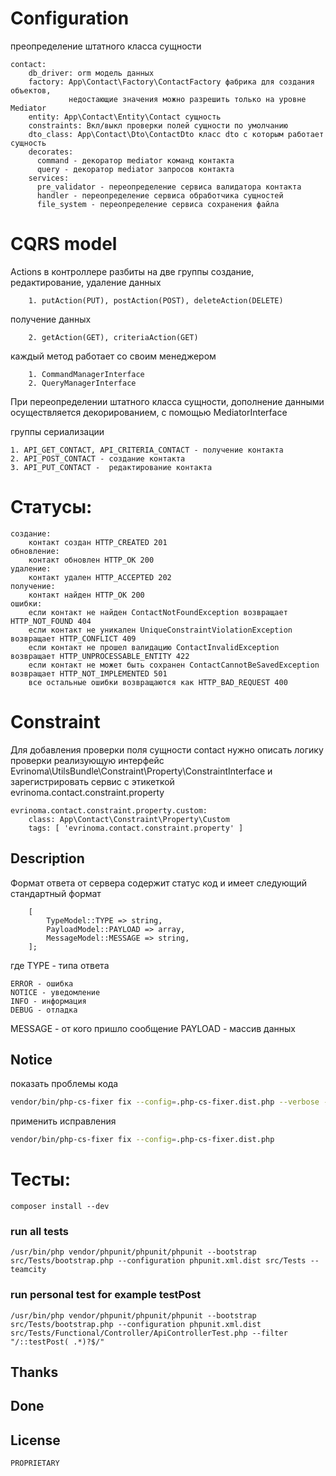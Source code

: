 # Configuration

преопределение штатного класса сущности

    contact:
        db_driver: orm модель данных
        factory: App\Contact\Factory\ContactFactory фабрика для создания объектов,
                 недостающие значения можно разрешить только на уровне Mediator
        entity: App\Contact\Entity\Contact сущность
        constraints: Вкл/выкл проверки полей сущности по умолчанию 
        dto_class: App\Contact\Dto\ContactDto класс dto с которым работает сущность
        decorates:
          command - декоратор mediator команд контакта
          query - декоратор mediator запросов контакта
        services:
          pre_validator - переопределение сервиса валидатора контакта
          handler - переопределение сервиса обработчика сущностей
          file_system - переопределение сервиса сохранения файла

# CQRS model

Actions в контроллере разбиты на две группы
создание, редактирование, удаление данных

        1. putAction(PUT), postAction(POST), deleteAction(DELETE)
получение данных

        2. getAction(GET), criteriaAction(GET)

каждый метод работает со своим менеджером

        1. CommandManagerInterface
        2. QueryManagerInterface

При переопределении штатного класса сущности, дополнение данными осуществляется декорированием, с помощью MediatorInterface


группы  сериализации

    1. API_GET_CONTACT, API_CRITERIA_CONTACT - получение контакта
    2. API_POST_CONTACT - создание контакта
    3. API_PUT_CONTACT -  редактирование контакта

# Статусы:

    создание:
        контакт создан HTTP_CREATED 201
    обновление:
        контакт обновлен HTTP_OK 200
    удаление:
        контакт удален HTTP_ACCEPTED 202
    получение:
        контакт найден HTTP_OK 200
    ошибки:
        если контакт не найден ContactNotFoundException возвращает HTTP_NOT_FOUND 404
        если контакт не уникален UniqueConstraintViolationException возвращает HTTP_CONFLICT 409
        если контакт не прошел валидацию ContactInvalidException возвращает HTTP_UNPROCESSABLE_ENTITY 422
        если контакт не может быть сохранен ContactCannotBeSavedException возвращает HTTP_NOT_IMPLEMENTED 501
        все остальные ошибки возвращаются как HTTP_BAD_REQUEST 400

# Constraint

Для добавления проверки поля сущности contact нужно описать логику проверки реализующую интерфейс Evrinoma\UtilsBundle\Constraint\Property\ConstraintInterface и зарегистрировать сервис с этикеткой evrinoma.contact.constraint.property

    evrinoma.contact.constraint.property.custom:
        class: App\Contact\Constraint\Property\Custom
        tags: [ 'evrinoma.contact.constraint.property' ]

## Description
Формат ответа от сервера содержит статус код и имеет следующий стандартный формат
```text
    [
        TypeModel::TYPE => string,
        PayloadModel::PAYLOAD => array,
        MessageModel::MESSAGE => string,
    ];
```
где
TYPE - типа ответа

    ERROR - ошибка
    NOTICE - уведомление
    INFO - информация
    DEBUG - отладка

MESSAGE - от кого пришло сообщение
PAYLOAD - массив данных

## Notice

показать проблемы кода

```bash
vendor/bin/php-cs-fixer fix --config=.php-cs-fixer.dist.php --verbose --diff --dry-run
```

применить исправления

```bash
vendor/bin/php-cs-fixer fix --config=.php-cs-fixer.dist.php
```

# Тесты:

    composer install --dev

### run all tests

    /usr/bin/php vendor/phpunit/phpunit/phpunit --bootstrap src/Tests/bootstrap.php --configuration phpunit.xml.dist src/Tests --teamcity

### run personal test for example testPost

    /usr/bin/php vendor/phpunit/phpunit/phpunit --bootstrap src/Tests/bootstrap.php --configuration phpunit.xml.dist src/Tests/Functional/Controller/ApiControllerTest.php --filter "/::testPost( .*)?$/" 

## Thanks

## Done

## License
    PROPRIETARY
   